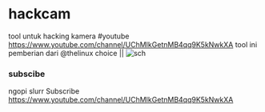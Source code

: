 # hackcam
tool untuk hacking kamera
#youtube https://www.youtube.com/channel/UChMIkGetnMB4qq9K5kNwkXA
tool ini pemberian dari @thelinux choice || 
![sch](https://user-images.githubusercontent.com/34893261/81830116-10add880-9512-11ea-946e-3643db8c1bba.png)

### subscibe
ngopi slurr
Subscribe  https://www.youtube.com/channel/UChMIkGetnMB4qq9K5kNwkXA
